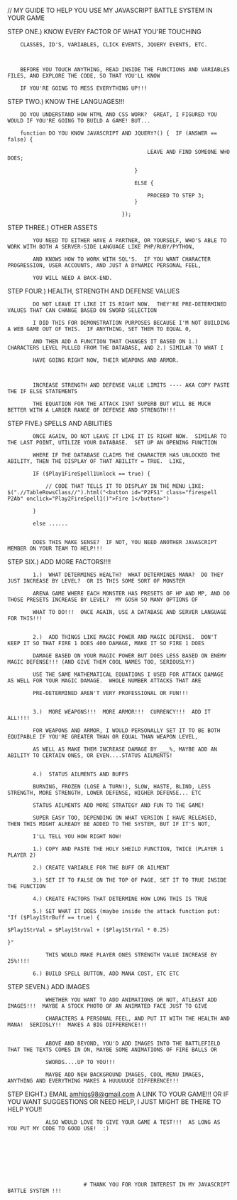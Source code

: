 

// MY GUIDE TO HELP YOU USE MY JAVASCRIPT BATTLE SYSTEM IN YOUR GAME




STEP ONE.) KNOW EVERY FACTOR OF WHAT YOU'RE TOUCHING



		CLASSES, ID'S, VARIABLES, CLICK EVENTS, JQUERY EVENTS, ETC.



		BEFORE YOU TOUCH ANYTHING, READ INSIDE THE FUNCTIONS AND VARIABLES FILES, AND EXPLORE THE CODE, SO THAT YOU'LL KNOW

		IF YOU'RE GOING TO MESS EVERYTHING UP!!!



STEP TWO.) KNOW THE LANGUAGES!!!


		DO YOU UNDERSTAND HOW HTML AND CSS WORK?  GREAT, I FIGURED YOU WOULD IF YOU'RE GOING TO BUILD A GAME! BUT...

		function DO YOU KNOW JAVASCRIPT AND JQUERY?() {  IF (ANSWER == false) {

												LEAVE AND FIND SOMEONE WHO DOES;

											}		

											ELSE {

												PROCEED TO STEP 3;
											}

										});


STEP THREE.) OTHER ASSETS

			
			YOU NEED TO EITHER HAVE A PARTNER, OR YOURSELF, WHO'S ABLE TO WORK WITH BOTH A SERVER-SIDE LANGUAGE LIKE PHP/RUBY/PYTHON,

			AND KNOWS HOW TO WORK WITH SQL'S.  IF YOU WANT CHARACTER PROGRESSION, USER ACCOUNTS, AND JUST A DYNAMIC PERSONAL FEEL, 

			YOU WILL NEED A BACK-END.


STEP FOUR.) HEALTH, STRENGTH AND DEFENSE VALUES

			
			DO NOT LEAVE IT LIKE IT IS RIGHT NOW.  THEY'RE PRE-DETERMINED VALUES THAT CAN CHANGE BASED ON SWORD SELECTION

			I DID THIS FOR DEMONSTRATION PURPOSES BECAUSE I'M NOT BUILDING A WEB GAME OUT OF THIS.  IF ANYTHING, SET THEM TO EQUAL 0,

			AND THEN ADD A FUNCTION THAT CHANGES IT BASED ON 1.) CHARACTERS LEVEL PULLED FROM THE DATABASE, AND 2.) SIMILAR TO WHAT I 

			HAVE GOING RIGHT NOW, THEIR WEAPONS AND ARMOR.



			INCREASE STRENGTH AND DEFENSE VALUE LIMITS ---- AKA COPY PASTE THE IF ELSE STATEMENTS

			THE EQUATION FOR THE ATTACK ISNT SUPERB BUT WILL BE MUCH BETTER WITH A LARGER RANGE OF DEFENSE AND STRENGTH!!!




STEP FIVE.) SPELLS AND ABILITIES

			
			ONCE AGAIN, DO NOT LEAVE IT LIKE IT IS RIGHT NOW.  SIMILAR TO THE LAST POINT, UTILIZE YOUR DATABASE.  SET UP AN OPENING FUNCTION

			WHERE IF THE DATABASE CLAIMS THE CHARACTER HAS UNLOCKED THE ABILITY, THEN THE DISPLAY OF THAT ABILITY = TRUE.  LIKE,

			IF ($Play1FireSpell1Unlock == true) {

				// CODE THAT TELLS IT TO DISPLAY IN THE MENU LIKE: $(".//TableRowsClass//").html("<button id="P2FS1" class="firespell P2Ab" onclick="Play2FireSpell1()">Fire 1</button>")

			}

			else ......


			DOES THIS MAKE SENSE?  IF NOT, YOU NEED ANOTHER JAVASCRIPT MEMBER ON YOUR TEAM TO HELP!!!


STEP SIX.)  ADD MORE FACTORS!!!!


			1.)  WHAT DETERMINES HEALTH?  WHAT DETERMINES MANA?  DO THEY JUST INCREASE BY LEVEL?  OR IS THIS SOME SORT OF MONSTER

			ARENA GAME WHERE EACH MONSTER HAS PRESETS OF HP AND MP, AND DO THOSE PRESETS INCREASE BY LEVEL?  MY GOSH SO MANY OPTIONS OF 

			WHAT TO DO!!!  ONCE AGAIN, USE A DATABASE AND SERVER LANGUAGE FOR THIS!!!


			2.)  ADD THINGS LIKE MAGIC POWER AND MAGIC DEFENSE.  DON'T KEEP IT SO THAT FIRE 1 DOES 400 DAMAGE, MAKE IT SO FIRE 1 DOES

			DAMAGE BASED ON YOUR MAGIC POWER BUT DOES LESS BASED ON ENEMY MAGIC DEFENSE!!! (AND GIVE THEM COOL NAMES TOO, SERIOUSLY!)

			USE THE SAME MATHEMATICAL EQUATIONS I USED FOR ATTACK DAMAGE AS WELL FOR YOUR MAGIC DAMAGE.  WHOLE NUMBER ATTACKS THAT ARE 

			PRE-DETERMINED AREN'T VERY PROFESSIONAL OR FUN!!!


			3.)  MORE WEAPONS!!!  MORE ARMOR!!!  CURRENCY!!!  ADD IT ALL!!!!

			FOR WEAPONS AND ARMOR, I WOULD PERSONALLY SET IT TO BE BOTH EQUIPABLE IF YOU'RE GREATER THAN OR EQUAL THAN WEAPON LEVEL,

			AS WELL AS MAKE THEM INCREASE DAMAGE BY ___%, MAYBE ADD AN ABILITY TO CERTAIN ONES, OR EVEN....STATUS AILMENTS!


			4.)  STATUS AILMENTS AND BUFFS

			BURNING, FROZEN (LOSE A TURN!), SLOW, HASTE, BLIND, LESS STRENGTH, MORE STRENGTH, LOWER DEFENSE, HIGHER DEFENSE... ETC

			STATUS AILMENTS ADD MORE STRATEGY AND FUN TO THE GAME!

			SUPER EASY TOO, DEPENDING ON WHAT VERSION I HAVE RELEASED, THEN THIS MIGHT ALREADY BE ADDED TO THE SYSTEM, BUT IF IT'S NOT,

			I'LL TELL YOU HOW RIGHT NOW!

			1.) COPY AND PASTE THE HOLY SHEILD FUNCTION, TWICE (PLAYER 1 PLAYER 2)

			2.) CREATE VARIABLE FOR THE BUFF OR AILMENT

			3.) SET IT TO FALSE ON THE TOP OF PAGE, SET IT TO TRUE INSIDE THE FUNCTION

			4.) CREATE FACTORS THAT DETERMINE HOW LONG THIS IS TRUE

			5.) SET WHAT IT DOES (maybe inside the attack function put: "If ($Play1StrBuff == true) {
																				$Play1StrVal = $Play1StrVal	+ ($Play1StrVal * 0.25)
																			}"

				THIS WOULD MAKE PLAYER ONES STRENGTH VALUE INCREASE BY 25%!!!!

			6.) BUILD SPELL BUTTON, ADD MANA COST, ETC ETC


STEP SEVEN.)  ADD IMAGES 

				WHETHER YOU WANT TO ADD ANIMATIONS OR NOT, ATLEAST ADD IMAGES!!!  MAYBE A STOCK PHOTO OF AN ANIMATED FACE JUST TO GIVE

				CHARACTERS A PERSONAL FEEL, AND PUT IT WITH THE HEALTH AND MANA!  SERIOSLY!!  MAKES A BIG DIFFERENCE!!!


				ABOVE AND BEYOND, YOU'D ADD IMAGES INTO THE BATTLEFIELD THAT THE TEXTS COMES IN ON, MAYBE SOME ANIMATIONS OF FIRE BALLS OR 

				SWORDS....UP TO YOU!!!

				MAYBE ADD NEW BACKGROUND IMAGES, COOL MENU IMAGES, ANYTHING AND EVERYTHING MAKES A HUUUUUGE DIFFERENCE!!!


STEP EIGHT.)  EMAIL amhigs98@gmail.com A LINK TO YOUR GAME!!!  OR IF YOU WANT SUGGESTIONS OR NEED HELP, I JUST MIGHT BE THERE TO HELP YOU!!

				ALSO WOULD LOVE TO GIVE YOUR GAME A TEST!!!  AS LONG AS YOU PUT MY CODE TO GOOD USE!  :)








							# THANK YOU FOR YOUR INTEREST IN MY JAVASCRIPT BATTLE SYSTEM !!!


				





